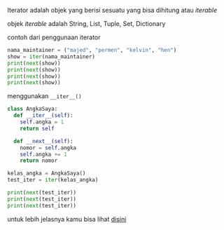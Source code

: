 Iterator adalah objek yang berisi sesuatu yang bisa dihitung atau *iterable*

objek *iterable* adalah String, List, Tuple, Set, Dictionary

contoh dari penggunaan iterator
```py
nama_maintainer = ("majed", "permen", "kelvin", "hen")
show = iter(nama_maintainer)
print(next(show))
print(next(show))
print(next(show))
print(next(show))
```

menggunakan `__iter__()`
```py
class AngkaSaya:
  def __iter__(self):
    self.angka = 1
    return self

  def __next__(self):
    nomor = self.angka
    self.angka += 1
    return nomor

kelas_angka = AngkaSaya()
test_iter = iter(kelas_angka)

print(next(test_iter))
print(next(test_iter))
print(next(test_iter))
```

untuk lebih jelasnya kamu bisa lihat [disini](iterator.py)